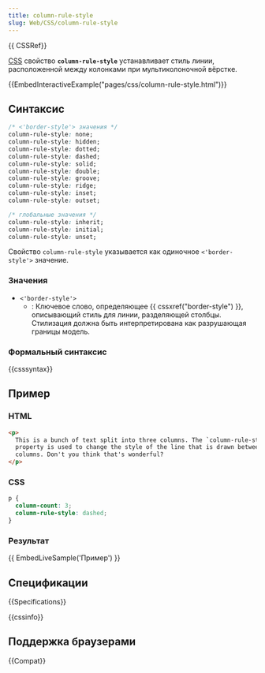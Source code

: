 ```yaml
---
title: column-rule-style
slug: Web/CSS/column-rule-style
---
```


{{ CSSRef}}

[CSS](/ru/docs/Web/CSS) свойство **`column-rule-style`** устанавливает стиль линии, расположенной между колонками при мультиколоночной вёрстке.

{{EmbedInteractiveExample("pages/css/column-rule-style.html")}}

## Синтаксис

```css
/* <'border-style'> значения */
column-rule-style: none;
column-rule-style: hidden;
column-rule-style: dotted;
column-rule-style: dashed;
column-rule-style: solid;
column-rule-style: double;
column-rule-style: groove;
column-rule-style: ridge;
column-rule-style: inset;
column-rule-style: outset;

/* глобальные значения */
column-rule-style: inherit;
column-rule-style: initial;
column-rule-style: unset;
```

Свойство `column-rule-style` указывается как одиночное `<'border-style'>` значение.

### Значения

- `<'border-style'>`
  - : Ключевое слово, определяющее {{ cssxref("border-style") }}, описывающий стиль для линии, разделяющей столбцы. Стилизация должна быть интерпретирована как разрушающая границы модель.

### Формальный синтаксис

{{csssyntax}}

## Пример

### HTML

```html
<p>
  This is a bunch of text split into three columns. The `column-rule-style`
  property is used to change the style of the line that is drawn between
  columns. Don't you think that's wonderful?
</p>
```

### CSS

```css
p {
  column-count: 3;
  column-rule-style: dashed;
}
```

### Результат

{{ EmbedLiveSample('Пример') }}

## Спецификации

{{Specifications}}

{{cssinfo}}

## Поддержка браузерами

{{Compat}}
